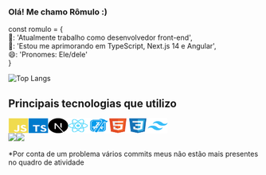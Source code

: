 ### Olá! Me chamo Rômulo :)

const romulo = {<br/>
 🔭: 'Atualmente trabalho como desenvolvedor front-end', <br/>
 🌱: 'Estou me aprimorando em TypeScript, Next.js 14 e Angular',<br/>
 😄: 'Pronomes: Ele/dele'<br/>
 }
  
![Top Langs](https://github-readme-stats.vercel.app/api/top-langs/?username=romuloromulo&layout=compact)

## Principais tecnologias que utilizo 
<div style="display:flex "><br>
  <img align="center" alt="Romulo-Js" height="30" width="40" src="https://raw.githubusercontent.com/devicons/devicon/master/icons/javascript/javascript-plain.svg">
  <img align="center" alt="Romulo-Ts" height="30" width="40" src="https://raw.githubusercontent.com/devicons/devicon/master/icons/typescript/typescript-plain.svg">
  <img align="center" alt="Romulo-Next" height="30" width="40" src="https://github.com/devicons/devicon/blob/master/icons/nextjs/nextjs-original.svg">
  <img align="center" alt="Romulo-React" height="30" width="40" src="https://raw.githubusercontent.com/devicons/devicon/master/icons/react/react-original.svg">
  <img align="center" alt="Romulo-React" height="30" width="40" src="https://github.com/devicons/devicon/blob/master/icons/xcode/xcode-plain.svg">
  <img align="center" alt="Romulo-HTML" height="30" width="40" src="https://raw.githubusercontent.com/devicons/devicon/master/icons/html5/html5-original.svg">
  <img align="center" alt="Romulo-CSS" height="30" width="40" src="https://raw.githubusercontent.com/devicons/devicon/master/icons/css3/css3-original.svg">
  <img align="center" alt="Romulo-Csharp" height="30" width="40" src="https://github.com/devicons/devicon/blob/master/icons/tailwindcss/tailwindcss-plain.svg">
</div>

<div style="display:flex "><br>
    <a href="https://www.linkedin.com/in/r%C3%B4mulo-rodrigues-viana-380ba5248/" target="_blank"><img src="https://img.shields.io/badge/-LinkedIn-%230077B5?style=for-the-badge&logo=linkedin&logoColor=white" target="_blank"></a> 
   <a href="https://portfolio-romulo.vercel.app/" target="_blank"><img src="https://img.shields.io/badge/meu_portfolio-FFF?style=for-the-badge&llogoColor=white" target="_blank"></a> 

</div>

*Por conta de um problema vários commits meus não estão mais presentes no quadro de atividade
